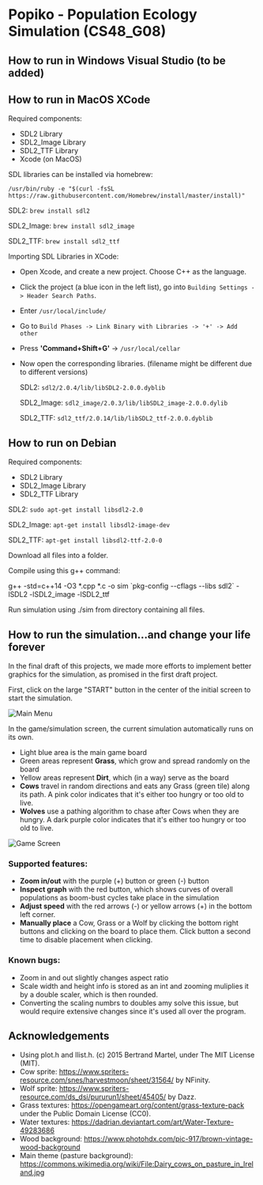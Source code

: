 # Popiko - Population Ecology Simulation (CS48_G08)

## How to run in Windows Visual Studio (to be added)

## How to run in MacOS XCode
Required components:
- SDL2 Library
- SDL2_Image Library
- SDL2_TTF Library
- Xcode (on MacOS)


SDL libraries can be installed via homebrew:

`/usr/bin/ruby -e "$(curl -fsSL https://raw.githubusercontent.com/Homebrew/install/master/install)"`

SDL2: `brew install sdl2`

SDL2_Image: `brew install sdl2_image`

SDL2_TTF: `brew install sdl2_ttf`

Importing SDL Libraries in XCode:
- Open Xcode, and create a new project. Choose C++ as the language.
- Click the project (a blue icon in the left list), go into `Building Settings -> Header Search Paths`.
- Enter `/usr/local/include/`
- Go to `Build Phases -> Link Binary with Libraries -> '+' -> Add other`
- Press **'Command+Shift+G'** -> `/usr/local/cellar`
- Now open the corresponding libraries. (filename might be different due to different versions)

  SDL2: `sdl2/2.0.4/lib/libSDL2-2.0.0.dyblib`

  SDL2_Image: `sdl2_image/2.0.3/lib/libSDL2_image-2.0.0.dylib`

  SDL2_TTF: `sdl2_ttf/2.0.14/lib/libSDL2_ttf-2.0.0.dyblib`


## How to run on Debian
Required components:
- SDL2 Library
- SDL2_Image Library
- SDL2_TTF Library

SDL2: `sudo apt-get install libsdl2-2.0`

SDL2_Image: `apt-get install libsdl2-image-dev`

SDL2_TTF: `apt-get install libsdl2-ttf-2.0-0`

Download all files into a folder.

Compile using this g++ command:

g++ -std=c++14 -O3 \*.cpp \*.c -o sim \`pkg-config --cflags --libs sdl2\` -lSDL2 -lSDL2_image -lSDL2_ttf


Run simulation using ./sim from directory containing all files.

## How to run the simulation...and change your life forever
In the final draft of this projects, we made more efforts to implement better graphics for the simulation, as promised in the first draft project.

First, click on the large "START" button in the center of the initial screen to start the simulation.

![Main Menu](https://i.imgur.com/6RRlW91.jpg "Main Menu - Final Project")

In the game/simulation screen, the current simulation automatically runs on its own.
- Light blue area is the main game board
- Green areas represent **Grass**, which grow and spread randomly on the board
- Yellow areas represent **Dirt**, which (in a way) serve as the board
- **Cows** travel in random directions and eats any Grass (green tile) along its path. A pink color indicates that it's either too hungry or too old to live.
- **Wolves** use a pathing algorithm to chase after Cows when they are hungry. A dark purple color indicates that it's either too hungry or too old to live.

![Game Screen](https://i.imgur.com/3sC7DLO.jpg "Game Screen - Final Project")

### Supported features:
- **Zoom in/out** with the purple (+) button or green (-) button
- **Inspect graph** with the red button, which shows curves of overall populations as boom-bust cycles take place in the simulation
- **Adjust speed** with the red arrows (-) or yellow arrows (+) in the bottom left corner.
- **Manually place** a Cow, Grass or a Wolf by clicking the bottom right buttons and clicking on the board to place them. Click button a second time to disable placement when clicking.

### Known bugs:
- Zoom in and out slightly changes aspect ratio
- Scale width and height info is stored as an int and zooming muliplies it by a double scaler, which is then rounded.
- Converting the scaling numbrs to doubles amy solve this issue, but would require extensive changes since it's used all over the program.

## Acknowledgements
- Using plot.h and llist.h. (c) 2015 Bertrand Martel, under The MIT License (MIT).
- Cow sprite: https://www.spriters-resource.com/snes/harvestmoon/sheet/31564/ by NFinity.
- Wolf sprite: https://www.spriters-resource.com/ds_dsi/pururun1/sheet/45405/ by Dazz.
- Grass textures: https://opengameart.org/content/grass-texture-pack under the Public Domain License (CC0).
- Water textures: https://dadrian.deviantart.com/art/Water-Texture-49283686
- Wood background: https://www.photohdx.com/pic-917/brown-vintage-wood-background
- Main theme (pasture background): https://commons.wikimedia.org/wiki/File:Dairy_cows_on_pasture_in_Ireland.jpg
